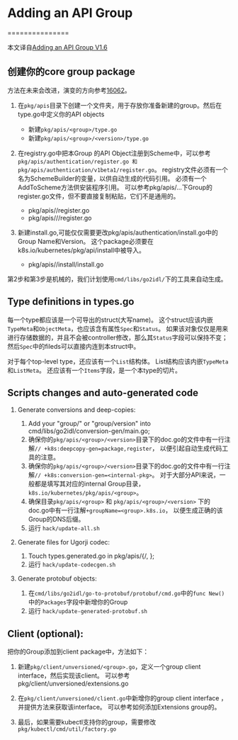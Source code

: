 # Adding an API Group
===============

本文译自[Adding an API Group V1.6](https://github.com/kubernetes/community/blob/release-1.6/contributors/devel/adding-an-APIGroup.md)

## 创建你的core group package
方法在未来会改进，演变的方向参考[16062](https://github.com/kubernetes/kubernetes/pull/16062)。

1. 在`pkg/apis`目录下创建一个文件夹，用于存放你准备新建的group。然后在type.go中定义你的API objects
    - 新建`pkg/apis/<group>/type.go`
    - 新建`pkg/apis/<group>/<version>/type.go`
	
2. 在registry.go中把本Group 的API Object注册到Scheme中，可以参考`pkg/apis/authentication/register.go 和 pkg/apis/authentication/v1beta1/register.go`。 registry文件必须有一个名为SchemeBuilder的变量，以供自动生成的代码引用。 必须有一个AddToScheme方法供安装程序引用。 可以参考pkg/apis/...下Group的register.go文件，但不要直接复制粘贴，它们不是通用的。
    - pkg/apis/<group>/register.go
    - pkg/apis/<group>/<version>/register.go 

3. 新建install.go,可能仅仅需要更改pkg/apis/authentication/install.go中的Group Name和Version。 这个package必须要在k8s.io/kubernetes/pkg/api/install中被导入。
    - pkg/apis/<group>/install/install.go
	
第2步和第3步是机械的，我们计划使用`cmd/libs/go2idl/`下的工具来自动生成。

## Type definitions in types.go
每一个type都应该是一个可导出的struct(大写name)。 
这个struct应该内嵌`TypeMeta`和`ObjectMeta`，也应该含有属性`Spec`和`Status`。 
如果该对象仅仅是用来进行存储数据的，并且不会被controller修改，那么其`Status`字段可以保持不变；然后`Spec`中的fileds可以直接内连到本struct中。

对于每个top-level type，还应该有一个`List`结构体。 List结构应该内嵌`TypeMeta`和`ListMeta`。 
还应该有一个`Items`字段，是一个本type的切片。

## Scripts changes and auto-generated code
1. Generate conversions and deep-copies:
    1. Add your "group/" or "group/version" into cmd/libs/go2idl/conversion-gen/main.go;
    2. 确保你的`pkg/apis/<group>/<version>`目录下的doc.go的文件中有一行注解`// +k8s:deepcopy-gen=package,register`，
       以便引起自动生成代码工具的注意。
    3. 确保你的`pkg/apis/<group>/<version>`目录下的doc.go的文件中有一行注解`// +k8s:conversion-gen=<internal-pkg>`。
       对于大部分API来说，一般都是填写其对应的internal Group目录，`k8s.io/kubernetes/pkg/apis/<group>`。
    4. 确保目录`pkg/apis/<group>` 和 `pkg/apis/<group>/<version>` 下的doc.go中有一行注解`+groupName=<group>.k8s.io`，
       以便生成正确的该Group的DNS后缀。
    5. 运行 `hack/update-all.sh`
	
2. Generate files for Ugorji codec:
    1. Touch types.generated.go in pkg/apis/<group>{/, <version>};
    2. 运行 `hack/update-codecgen.sh`

3. Generate protobuf objects:
    1. 在`cmd/libs/go2idl/go-to-protobuf/protobuf/cmd.go`中的`func New()`中的`Packages`字段中新增你的Group
    2. 运行 `hack/update-generated-protobuf.sh`

## Client (optional):
把你的Group添加到client package中，方法如下：
1. 新建`pkg/client/unversioned/<group>.go`，定义一个group client interface，然后实现该client。 可以参考pkg/client/unversioned/extensions.go

2. 在`pkg/client/unversioned/client.go`中新增你的group client interface ，并提供方法来获取该interface。 可以参考如何添加Extensions group的。

3. 最后，如果需要kubectl支持你的group，需要修改`pkg/kubectl/cmd/util/factory.go`